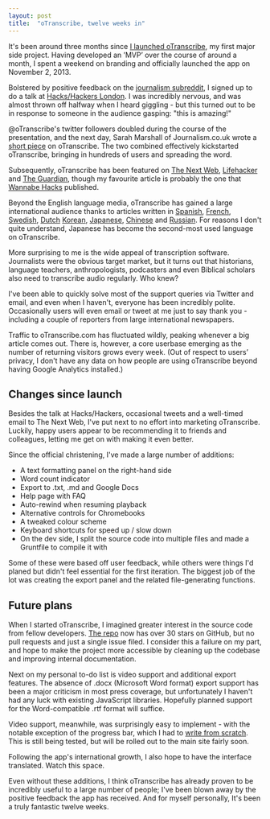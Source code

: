 ```yaml
---
layout: post
title:  "oTranscribe, twelve weeks in"
---
```


It's been around three months since [I launched oTranscribe](http://ejb.github.io/2013/10/03/otranscribe.html), my first major side project. Having developed an ’MVP’ over the course of around a month, I spent a weekend on branding and officially launched the app on November 2, 2013.

Bolstered by positive feedback on the [journalism subreddit](http://www.reddit.com/r/Journalism/comments/1qb5dx/im_developing_a_web_app_to_make_transcribing/), I signed up to do a talk at [Hacks/Hackers London](http://www.meetup.com/HacksHackersLondon/). I was incredibly nervous, and was almost thrown off halfway when I heard giggling - but this turned out to be in response to someone in the audience gasping: "this is amazing!"

@oTranscribe's twitter followers doubled during the course of the presentation, and the next day, Sarah Marshall of Journalism.co.uk wrote a [short piece](http://www.journalism.co.uk/news/journalist-creates-web-app-for-audio-transcription/s2/a555258/) on oTranscribe. The two combined effectively kickstarted oTranscribe, bringing in hundreds of users and spreading the word.

Subsequently, oTranscribe has been featured on [The Next Web](http://thenextweb.com/apps/2014/01/08/otranscribe-simple-useful-free-web-app-transcription), [Lifehacker](http://lifehacker.com/otranscribe-is-a-free-keyboard-friendly-transcription-1498812713) and [The Guardian](http://www.theguardian.com/media/2014/jan/22/ten-tools-for-digital-and-citizen-journalists-on-the-go), though my favourite article is probably the one that [Wannabe Hacks](http://wannabehacks.co.uk/2013/12/19/otranscribe-a-new-tool-to-help-make-transcribing-audio-easier/) published.

Beyond the English language media, oTranscribe has gained a large international audience thanks to articles written in [Spanish](http://wwwhatsnew.com/2014/01/08/otranscribe-excelente-opcion-para-pasar-de-audio-a-texto/), [French](http://korben.info/transcrire-rapidement-un-fichier-audio.html), [Swedish](http://feber.se/webb/art/291231/smidigare_transkribering_med_o/), [Dutch](http://www.manssen.nl/2014/01/28/otranscribe-handig-hulpje-bij-het-uittypen-van-een-opgenomen-gesprek/) [Korean](http://olpost.com/v/10501631), [Japanese](http://www.100shiki.com/archives/2014/01/otranscribe.html), [Chinese](http://www.lupaworld.com/article-235060-1.html) and [Russian](http://lifehacker.ru/2014/01/27/otranscribe-luchshee-reshenie-dlya-transkribirovaniya/). For reasons I don't quite understand, Japanese has become the second-most used language on oTranscribe.

More surprising to me is the wide appeal of transcription software. Journalists were the obvious target market, but it turns out that historians, language teachers, anthropologists, podcasters and even Biblical scholars also need to transcribe audio regularly. Who knew?

I've been able to quickly solve most of the support queries via Twitter and email, and even when I haven't, everyone has been incredibly polite. Occasionally users will even email or tweet at me just to say thank you - including a couple of reporters from large international newspapers.

Traffic to oTranscribe.com has fluctuated wildly, peaking whenever a big article comes out. There is, however, a core userbase emerging as the number of returning visitors grows every week. (Out of respect to users’ privacy, I don't have any data on how people are using oTranscribe beyond having Google Analytics installed.)

## Changes since launch

Besides the talk at Hacks/Hackers, occasional tweets and a well-timed email to The Next Web, I've put next to no effort into marketing oTranscribe. Luckily, happy users appear to be recommending it to friends and colleagues, letting me get on with making it even better.

Since the official christening, I've made a large number of additions:

* A text formatting panel on the right-hand side
* Word count indicator
* Export to .txt, .md and Google Docs
* Help page with FAQ
* Auto-rewind when resuming playback
* Alternative controls for Chromebooks
* A tweaked colour scheme
* Keyboard shortcuts for speed up / slow down
* On the dev side, I split the source code into multiple files and made a Gruntfile to compile it with

Some of these were based off user feedback, while others were things I'd planed but didn't feel essential for the first iteration. The biggest job of the lot was creating the export panel and the related file-generating functions.

## Future plans

When I started oTranscribe, I imagined greater interest in the source code from fellow developers. [The repo](https://github.com/otranscribe/otranscribe) now has over 30 stars on GitHub, but no pull requests and just a single issue filed. I consider this a failure on my part, and hope to make the project more accessible by cleaning up the codebase and improving internal documentation.

Next on my personal to-do list is video support and additional export features. The absence of .docx (Microsoft Word format) export support has been a major criticism in most press coverage, but unfortunately I haven't had any luck with existing JavaScript libraries. Hopefully planned support for the Word-compatible .rtf format will suffice.

Video support, meanwhile, was surprisingly easy to implement - with the notable exception of the progress bar, which I had to [write from scratch](http://GitHub.com/ejb/progressor.js). This is still being tested, but will be rolled out to the main site fairly soon.

Following the app's international growth, I also hope to have the interface translated. Watch this space. 

Even without these additions, I think oTranscribe has already proven to be incredibly useful to a large number of people; I've been blown away by the positive feedback the app has received. And for myself personally, It's been a truly fantastic twelve weeks.